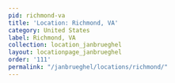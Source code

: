```yaml
---
pid: richmond-va
title: 'Location: Richmond, VA'
category: United States
label: Richmond, VA
collection: location_janbrueghel
layout: locationpage_janbrueghel
order: '111'
permalink: "/janbrueghel/locations/richmond/"
---
```

